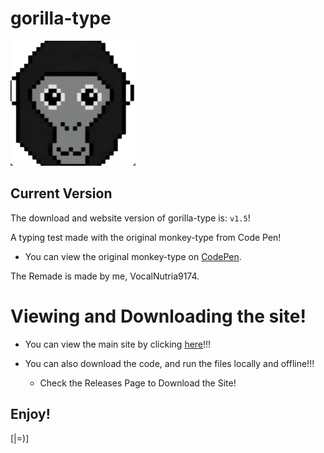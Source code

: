 # gorilla-type
![gorilla-icon](gorilla-icon.png)


## Current Version
The download and website version of gorilla-type is: `v1.5`!

A typing test made with the original monkey-type from Code Pen!

- You can view the original monkey-type on [CodePen](https://codepen.io/Miodec/pen/wvaQQRR/).

The Remade is made by me, VocalNutria9174.

# Viewing and Downloading the site!
- You can view the main site by clicking [here](https://vocalnutria9174.github.io/gorilla-type/)!!!

- You can also download the code, and run the files locally and offline!!!
  - Check the Releases Page to Download the Site!
## Enjoy!
[|=)]
